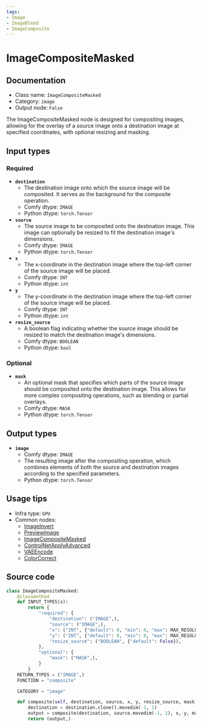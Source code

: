 ```yaml
---
tags:
- Image
- ImageBlend
- ImageComposite
---
```


# ImageCompositeMasked
## Documentation
- Class name: `ImageCompositeMasked`
- Category: `image`
- Output node: `False`

The ImageCompositeMasked node is designed for compositing images, allowing for the overlay of a source image onto a destination image at specified coordinates, with optional resizing and masking.
## Input types
### Required
- **`destination`**
    - The destination image onto which the source image will be composited. It serves as the background for the composite operation.
    - Comfy dtype: `IMAGE`
    - Python dtype: `torch.Tensor`
- **`source`**
    - The source image to be composited onto the destination image. This image can optionally be resized to fit the destination image's dimensions.
    - Comfy dtype: `IMAGE`
    - Python dtype: `torch.Tensor`
- **`x`**
    - The x-coordinate in the destination image where the top-left corner of the source image will be placed.
    - Comfy dtype: `INT`
    - Python dtype: `int`
- **`y`**
    - The y-coordinate in the destination image where the top-left corner of the source image will be placed.
    - Comfy dtype: `INT`
    - Python dtype: `int`
- **`resize_source`**
    - A boolean flag indicating whether the source image should be resized to match the destination image's dimensions.
    - Comfy dtype: `BOOLEAN`
    - Python dtype: `bool`
### Optional
- **`mask`**
    - An optional mask that specifies which parts of the source image should be composited onto the destination image. This allows for more complex compositing operations, such as blending or partial overlays.
    - Comfy dtype: `MASK`
    - Python dtype: `torch.Tensor`
## Output types
- **`image`**
    - Comfy dtype: `IMAGE`
    - The resulting image after the compositing operation, which combines elements of both the source and destination images according to the specified parameters.
    - Python dtype: `torch.Tensor`
## Usage tips
- Infra type: `GPU`
- Common nodes:
    - [ImageInvert](../../Comfy/Nodes/ImageInvert.md)
    - [PreviewImage](../../Comfy/Nodes/PreviewImage.md)
    - [ImageCompositeMasked](../../Comfy/Nodes/ImageCompositeMasked.md)
    - [ControlNetApplyAdvanced](../../Comfy/Nodes/ControlNetApplyAdvanced.md)
    - [VAEEncode](../../Comfy/Nodes/VAEEncode.md)
    - [ColorCorrect](../../comfyui-art-venture/Nodes/ColorCorrect.md)



## Source code
```python
class ImageCompositeMasked:
    @classmethod
    def INPUT_TYPES(s):
        return {
            "required": {
                "destination": ("IMAGE",),
                "source": ("IMAGE",),
                "x": ("INT", {"default": 0, "min": 0, "max": MAX_RESOLUTION, "step": 1}),
                "y": ("INT", {"default": 0, "min": 0, "max": MAX_RESOLUTION, "step": 1}),
                "resize_source": ("BOOLEAN", {"default": False}),
            },
            "optional": {
                "mask": ("MASK",),
            }
        }
    RETURN_TYPES = ("IMAGE",)
    FUNCTION = "composite"

    CATEGORY = "image"

    def composite(self, destination, source, x, y, resize_source, mask = None):
        destination = destination.clone().movedim(-1, 1)
        output = composite(destination, source.movedim(-1, 1), x, y, mask, 1, resize_source).movedim(1, -1)
        return (output,)

```
